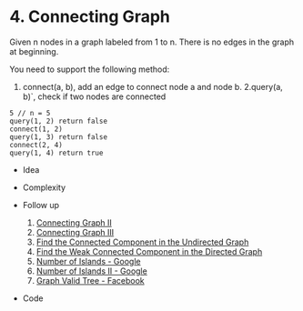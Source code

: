 # 4. Connecting Graph

Given n nodes in a graph labeled from 1 to n. There is no edges in the graph at beginning.

You need to support the following method:
1. connect(a, b), add an edge to connect node a and node b. 2.query(a, b)`, check if two nodes are connected

``` Example
5 // n = 5
query(1, 2) return false
connect(1, 2)
query(1, 3) return false
connect(2, 4)
query(1, 4) return true

```

* Idea

	
* Complexity


* Follow up

	1. [Connecting Graph II](http://www.lintcode.com/en/problem/connecting-graph-ii/)
	2. [Connecting Graph III](http://www.lintcode.com/en/problem/connecting-graph-iii/)
	3. 	[Find the Connected Component in the Undirected Graph](http://www.lintcode.com/en/problem/find-the-connected-component-in-the-undirected-graph/)
	4. 	[Find the Weak Connected Component in the Directed Graph](http://www.lintcode.com/en/problem/find-the-weak-connected-component-in-the-directed-graph/)
	5. 	[Number of Islands - Google](http://www.lintcode.com/en/problem/number-of-islands/)
	6. 	[Number of Islands II - Google](http://www.lintcode.com/en/problem/number-of-islands-ii/)
	7. 	[Graph Valid Tree - Facebook](http://www.lintcode.com/en/problem/graph-valid-tree/)



* Code

``` objective-c



```

``` objective-c


```

``` objective-c

```
